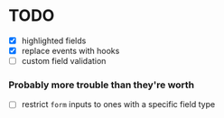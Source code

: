 # TODO

- [x] highlighted fields
- [x] replace events with hooks 
- [ ] custom field validation 

### Probably more trouble than they're worth

- [ ] restrict `form` inputs to ones with a specific field type
